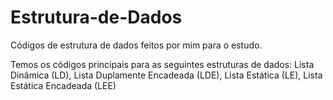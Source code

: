 # Estrutura-de-Dados
Códigos de estrutura de dados feitos por mim para o estudo.

Temos os códigos principais para as seguintes estruturas de dados: 
Lista Dinâmica (LD), Lista Duplamente Encadeada (LDE), Lista Estática (LE), Lista Estática Encadeada (LEE)
